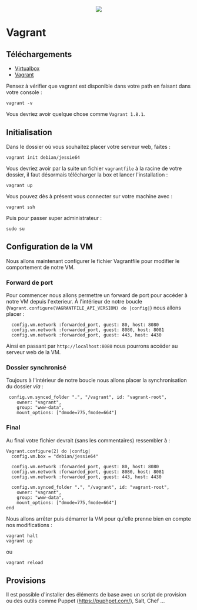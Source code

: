 <div align="center">
    <img src="https://upload.wikimedia.org/wikipedia/commons/thumb/8/87/Vagrant.png/150px-Vagrant.png" >
</div>

# Vagrant

## Téléchargements

* [Virtualbox](https://www.virtualbox.org/wiki/Downloads)
* [Vagrant](https://www.vagrantup.com/downloads.html)

Pensez à vérifier que vagrant est disponible dans votre path en faisant dans votre console :

```
vagrant -v
```

Vous devriez avoir quelque chose comme `Vagrant 1.8.1`.

## Initialisation

Dans le dossier où vous souhaitez placer votre serveur web, faites :

```
vagrant init debian/jessie64
```

Vous devriez avoir par la suite un fichier `vagrantfile` à la racine de votre dossier,
il faut désormais télécharger la box et lancer l'installation :


```
vagrant up
```

Vous pouvez dès à présent vous connecter sur votre machine avec :

```
vagrant ssh
```

Puis pour passer super administrateur :

```
sudo su
```

## Configuration de la VM

Nous allons maintenant configurer le fichier Vagrantfile pour modifier le comportement de notre VM.

### Forward de port

Pour commencer nous allons permettre un forward de port pour accéder à notre VM depuis l'exterieur.
À l'intérieur de notre boucle (`Vagrant.configure(VAGRANTFILE_API_VERSION) do |config|`) nous allons placer :

```
  config.vm.network :forwarded_port, guest: 80, host: 8080
  config.vm.network :forwarded_port, guest: 8080, host: 8081
  config.vm.network :forwarded_port, guest: 443, host: 4430
```

Ainsi en passant par `http://localhost:8080` nous pourrons accéder au serveur web de la VM.

### Dossier synchronisé

Toujours à l'intérieur de notre boucle nous allons placer la synchronisation du dossier _via_ :

```
 config.vm.synced_folder ".", "/vagrant", id: "vagrant-root",
    owner: "vagrant",
    group: "www-data",
    mount_options: ["dmode=775,fmode=664"]
```

### Final

Au final votre fichier devrait (sans les commentaires) ressembler à :


```
Vagrant.configure(2) do |config|
  config.vm.box = "debian/jessie64"

  config.vm.network :forwarded_port, guest: 80, host: 8080
  config.vm.network :forwarded_port, guest: 8080, host: 8081
  config.vm.network :forwarded_port, guest: 443, host: 4430

  config.vm.synced_folder ".", "/vagrant", id: "vagrant-root",
    owner: "vagrant",
    group: "www-data",
    mount_options: ["dmode=775,fmode=664"]
end
```

Nous allons arrêter puis démarrer la VM pour qu'elle prenne bien en compte nos modifications :

```
vagrant halt
vagrant up
```

ou

```
vagrant reload
```


## Provisions

Il est possible d'installer des éléments de base avec un script de provision ou des outils comme Puppet (https://puphpet.com/), Salt, Chef ...
